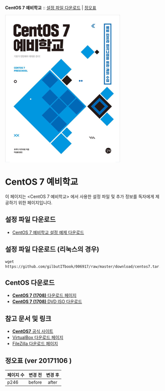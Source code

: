 
**CentOS 7 예비학교** :: [설정 파일 다운로드](#config) | [정오표](#errata)

![CentOS 7 PRESCHOOL Cover](./document/images/cover.png)


# CentOS 7 예비학교

이 페이지는 <CentOS 7 예비학교> 에서 사용한 설정 파일 및 추가 정보를 독자에게 제공하기 위한 페이지입니다.
 
 ## <a name="#config"></a>설정 파일 다운로드

  - [CentOS 7 예비학교 설정 예제 다운로드](https://github.com/gilbutITbook/006917/raw/master/download/centos7.tar.gz)

 ## 설정 파일 다운로드 (리눅스의 경우)

	wget https://github.com/gilbutITbook/006917/raw/master/download/centos7.tar.gz

 ## CentOS 다운로드 
  -  [**CentOS 7 (1708)** 다운로드 페이지](http://isoredirect.centos.org/centos/7/isos/x86_64/CentOS-7-x86_64-DVD-1708.iso)
  -  [**CentOS 7 (1708)** DVD ISO 다운로드](http://mirror.navercorp.com/centos/7/isos/x86_64/CentOS-7-x86_64-DVD-1708.iso)

 ## 참고 문서 및 링크
 - [**CentOS7** 공식 사이트](https://www.centos.org/)
 - [VirtualBox 다운로드 페이지](https://www.virtualbox.org/)
 - [FileZilla 다운로드 페이지](https://filezilla-project.org/download.php)


 ## <a name="#errata"></a>정오표 (ver 20171106 )

| 페이지 수 | 변경 전 | 변경 후 |
|:-------|-------:|:------:|
|   p246    |   before    |  after    |

<br>
<br>
<br>